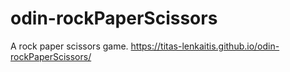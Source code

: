 # odin-rockPaperScissors
A rock paper scissors game.
https://titas-lenkaitis.github.io/odin-rockPaperScissors/
